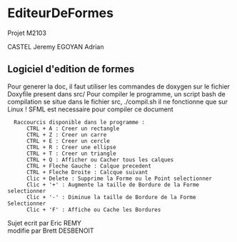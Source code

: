 # EditeurDeFormes
Projet M2103

CASTEL Jeremy
EGOYAN Adrian

Logiciel d'edition de formes
----------------------------
Pour generer la doc, il faut utiliser les commandes de doxygen sur le fichier Doxyfile present dans src/
	  Pour compiler le programme, un script bash de compilation se situe dans le fichier src, ./compil.sh il ne fonctionne que sur Linux
! SFML est necessaire pour compiler ce document
	  
      Raccourcis disponible dans le programme :
          CTRL + A : Creer un rectangle
          CTRL + Z : Creer un carre
          CTRL + E : Creer un cercle
          CTRL + R : Creer une ellipse
          CTRL + T : Creer un triangle
          CTRL + Q : Afficher ou Cacher tous les calques
          CTRL + Fleche Gauche : Calque precedent
          CTRL + Fleche Droite : Calcque suivant
          Clic + Delete : Supprime la Forme ou le Point selectionner
          Clic + '+' : Augmente la taille de Bordure de la Forme selectionner
          Clic + '-' : Diminue la taille de Bordure de la Forme Selectionner
          Clic + 'F' : Affiche ou Cache les Bordures
	  

Sujet ecrit par Eric REMY  
	  modifie par Brett DESBENOIT